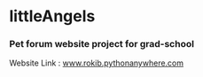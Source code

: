 # littleAngels
### Pet forum website project for grad-school

Website Link : www.rokib.pythonanywhere.com

